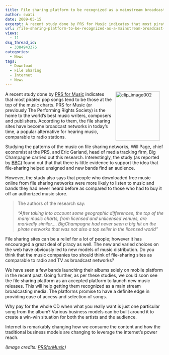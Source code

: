 ```yaml
---
title: File sharing platform to be recognized as a mainstream broadcast medium
author: swati
date: 2009-05-15
excerpt: A recent study done by PRS for Music indicates that most pirated pop songs tend to be those at the top of the music charts. PRS for Music (or previously The Performing Rights Society) is the home to the world’s best music writers, composers and publishers. According to them, the file sharing sites have become broadcast networks in today’s time, a popular alternative for hearing music, comparable to radio stations.
url: /file-sharing-platform-to-be-recognized-as-a-mainstream-broadcast-medium/
views:
  - 11
dsq_thread_id:
  - 3384943376
categories:
  - News
tags:
  - Download
  - File Sharing
  - Internet
  - News
---
```

<img class="alignright wp-image-51919" style="border: 0pt none;margin-left: 12px;margin-right: 12px" src="http://cdn.devilsworkshop.org/files/2009/05/clip-image00239.jpg" border="0" alt="clip_image002" hspace="12" width="141" height="156" align="right" />

A recent study done by <a href="http://www.prsformusic.com/Pages/default.aspx" onclick="_gaq.push(['_trackEvent', 'outbound-article', 'http://www.prsformusic.com/Pages/default.aspx', 'PRS for Music']);" >PRS for Music</a> indicates that most pirated pop songs tend to be those at the top of the music charts. PRS for Music (or previously The Performing Rights Society) is the home to the world’s best music writers, composers and publishers. According to them, the file sharing sites have become broadcast networks in today’s time, a popular alternative for hearing music, comparable to radio stations.

Studying the patterns of the music on file sharing networks, Will Page, chief economist at the PRS, and Eric Garland, head of media tracking firm, Big Champagne carried out this research. Interestingly, the study (as reported by <a href="http://news.bbc.co.uk/2/hi/technology/8049495.stm" onclick="_gaq.push(['_trackEvent', 'outbound-article', 'http://news.bbc.co.uk/2/hi/technology/8049495.stm', 'BBC']);" >BBC</a>) found out that that there is little evidence to support the idea that file-sharing helped unsigned and new bands find an audience.

However, the study also says that people who downloaded free music online from file sharing networks were more likely to listen to music and bands they had never heard before as compared to those who had to buy it off an authorized music store.

> The authors of the research say:
> 
> *“After taking into account some geographic differences, the top of the many music charts, from licensed and unlicensed venues, are markedly similar…. BigChampagne had never seen a big hit on the pirate networks that was not also a top seller in the licensed world”*

File sharing sites can be a relief for a lot of people; however it has encouraged a great deal of piracy as well. The new and varied choices on the web have obviously led to new models of music distribution. Do you think that the music companies too should think of file-sharing sites as comparable to radio and TV as broadcast networks?

We have seen a few bands launching their albums solely on mobile platform in the recent past. Going further, as per these studies, we could soon see the file sharing platform as an accepted platform to launch new music releases. This will help getting them recognized as a main stream broadcasting media. The platforms promise to have a definite edge in providing ease of access and selection of songs.

Why pay for the whole CD when what you really want is just one particular song from the album? Various business models can be built around it to create a win-win situation for both the artists and the audience.

Internet is remarkably changing how we consume the content and how the traditional business models are changing to leverage the internet’s power reach.

*(Image credits: *<a href="http://www.prsformusic.com/" onclick="_gaq.push(['_trackEvent', 'outbound-article', 'http://www.prsformusic.com/', 'PRSforMusic']);" ><em>PRSforMusic</em></a>*)*
